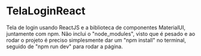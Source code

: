 # TelaLoginReact
Tela de login usando ReactJS e a biblioteca de componentes MaterialUI, juntamente com npm.
Não inclui o "node_modules", visto que é pesado e ao rodar o projeto é preciso simplesmente dar um "npm install" no terminal, seguido de "npm run dev" para rodar a página.
